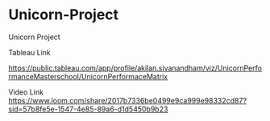 # Unicorn-Project
Unicorn Project

Tableau Link

https://public.tableau.com/app/profile/akilan.sivanandham/viz/UnicornPerformanceMasterschool/UnicornPerformaceMatrix

Video Link
https://www.loom.com/share/2017b7336be0499e9ca999e98332cd87?sid=57b8fe5e-1547-4e85-89a6-d1d5450b9b23
